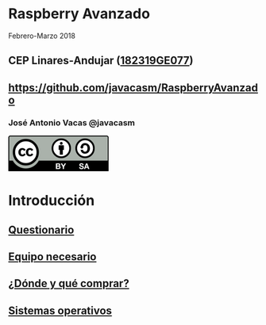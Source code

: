 # Raspberry Avanzado

Febrero-Marzo 2018

## CEP Linares-Andujar ([182319GE077](https://www.juntadeandalucia.es/educacion/secretariavirtual/consultaCEP/actividad/182319GE077/))

## https://github.com/javacasm/RaspberryAvanzado

### José Antonio Vacas @javacasm

![CC](./images/Licencia_CC.png)


# Introducción

## [Questionario](./Questionario.md)

## [Equipo necesario](./equipo.md)

## [¿Dónde y qué comprar?](./dondeyquecomprar.md)

## [Sistemas operativos](./sos.md)
